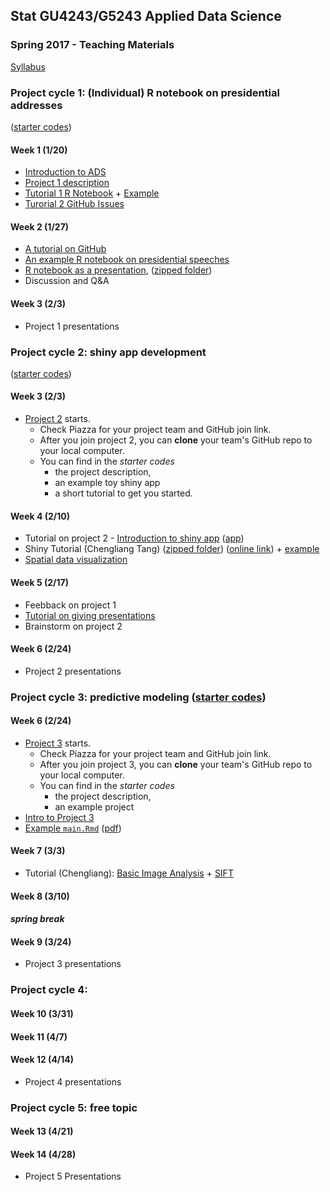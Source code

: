 ## Stat GU4243/G5243 Applied Data Science
### Spring 2017 - Teaching Materials

[Syllabus](CourseInfo/G5243_Spring_2017_ADS.md)

### Project cycle 1: (Individual) R notebook on presidential addresses 
([starter codes](/Projects_startercodes/Project1-RNotebook/))
#### Week 1 (1/20)
+ [Introduction to ADS](Tutorials/wk1-Intro.pdf)
+ [Project 1 description](Projects_startercodes/Project1-RNotebook/doc/Proj1_desc.md)
+ [Tutorial 1 R Notebook](https://cdn.rawgit.com/TZstatsADS/ADS_Teaching/04f772cb/Tutorials/tutorial_rnotebook.html) + [Example](https://github.com/TZstatsADS/Fall2016-proj1-grp7)
+ [Turorial 2 GitHub Issues](https://cdn.rawgit.com/TZstatsADS/ADS_Teaching/04f772cb/Tutorials/tutotrial_issues.html)

#### Week 2 (1/27)
+ [A tutorial on GitHub](Tutorials/wk2-GitHub_simplified)
+ [An example R notebook on presidential speeches](Tutorials/wk2-TextMining)
+ [R notebook as a presentation](Tutorials/wk2-TextMining/doc/InteractiveWordCloud.Rmd), ([zipped folder](/Tutorials/wk2-TextMining/Tutorial2.zip))
+ Discussion and Q&A

#### Week 3 (2/3)
+ Project 1 presentations

### Project cycle 2: shiny app development 
([starter codes](Projects_startercodes/Project2_OpenData/))

#### Week 3 (2/3)
+ [Project 2](Projects_startercodes/Project2_OpenData/doc/project2_desc.md) starts.
  + Check Piazza for your project team and GitHub join link.
  + After you join project 2, you can **clone** your team's GitHub repo to your local computer. 
  + You can find in the *starter codes* 
    + the project description, 
    + an example toy shiny app 
    + a short tutorial to get you started.

#### Week 4 (2/10)
+ Tutorial on project 2 - [Introduction to shiny app](https://cdn.rawgit.com/TZstatsADS/ADS_Teaching/2551e1df/Projects_startercodes/Project2_OpenData/doc/Tutorial2.html) ([app](Projects_startercodes/Project2_OpenData/app/))
+ Shiny Tutorial (Chengliang Tang) ([zipped folder](https://github.com/TZstatsADS/ADS_Teaching/blob/master/Tutorials/wk4-Shiny_tutorial.zip)) ([online link](https://chengliangtang.shinyapps.io/Shiny_tutorial/)) + [example](https://github.com/TZstatsADS/ADS_Teaching/blob/master/Tutorials/wk4-shiny-example.zip)
+ [Spatial data visualization](/Tutorials/wk4-DataVis.pdf)

#### Week 5 (2/17)
+ Feebback on project 1
+ [Tutorial on giving presentations](https://github.com/TZstatsADS/ADS_Teaching/blob/master/Fall2016/Tutorials/MakingPresentation.pdf)
+ Brainstorm on project 2

#### Week 6 (2/24)
+ Project 2 presentations

### Project cycle 3: predictive modeling ([starter codes](Projects_startercodes/Project3_PoodleKFC))

#### Week 6 (2/24)
+ [Project 3](Projects_startercodes/Project3_PoodleKFC/doc/project3_desc.md) starts.
  + Check Piazza for your project team and GitHub join link.
  + After you join project 3, you can **clone** your team's GitHub repo to your local computer. 
  + You can find in the *starter codes* 
    + the project description, 
    + an example project 
+ [Intro to Project 3](Tutorials/wk6-Project_evaluation.pdf) 
+ [Example `main.Rmd`](Projects_startercodes/Project3_PoodleKFC/doc/main.Rmd) ([pdf](Projects_startercodes/Project3_PoodleKFC/doc/main.pdf))

#### Week 7 (3/3)
+ Tutorial (Chengliang): [Basic Image Analysis](https://cdn.rawgit.com/TZstatsADS/ADS_Teaching/eda5671a/Tutorials/wk7-Image%20Analysis/EBImage/image_analysis.html) + [SIFT](https://cdn.rawgit.com/TZstatsADS/ADS_Teaching/17cda16a/Tutorials/wk7-Image%20Analysis/EBImage%26SIFT/advanced_image_analysis.html)

#### Week 8 (3/10)
#### *spring break*
#### Week 9 (3/24) 
+ Project 3 presentations

### Project cycle 4: 
#### Week 10 (3/31)
#### Week 11 (4/7)
#### Week 12 (4/14)
+ Project 4 presentations

### Project cycle 5: free topic

#### Week 13 (4/21)
#### Week 14 (4/28) 
+ Project 5 Presentations

